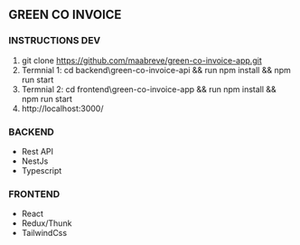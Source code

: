 ## GREEN CO INVOICE

### INSTRUCTIONS DEV

1. git clone https://github.com/maabreve/green-co-invoice-app.git
2. Termnial 1: cd backend\green-co-invoice-api && run npm install && npm run start
3. Termnial 2: cd frontend\green-co-invoice-app && run npm install && npm run start
4. http://localhost:3000/

### BACKEND

- Rest API
- NestJs
- Typescript

### FRONTEND

- React
- Redux/Thunk
- TailwindCss

